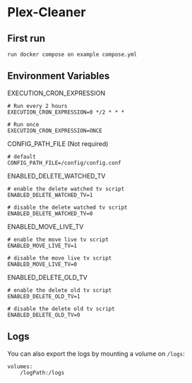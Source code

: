 # Plex-Cleaner

## First run 

```
run docker compose on example compose.yml
```

## Environment Variables

EXECUTION_CRON_EXPRESSION
```
# Run every 2 hours
EXECUTION_CRON_EXPRESSION=0 */2 * * *

# Run once
EXECUTION_CRON_EXPRESSION=ONCE
```

CONFIG_PATH_FILE (Not required)
```
# default
CONFIG_PATH_FILE=/config/config.conf
```

ENABLED_DELETE_WATCHED_TV
```
# enable the delete watched tv script
ENABLED_DELETE_WATCHED_TV=1

# disable the delete watched tv script
ENABLED_DELETE_WATCHED_TV=0
```

ENABLED_MOVE_LIVE_TV
```
# enable the move live tv script
ENABLED_MOVE_LIVE_TV=1

# disable the move live tv script
ENABLED_MOVE_LIVE_TV=0
```

ENABLED_DELETE_OLD_TV
```
# enable the delete old tv script
ENABLED_DELETE_OLD_TV=1

# disable the delete old tv script
ENABLED_DELETE_OLD_TV=0
```

## Logs

You can also export the logs by mounting a volume on `/logs`:
```
volumes:
    /logPath:/logs
```
